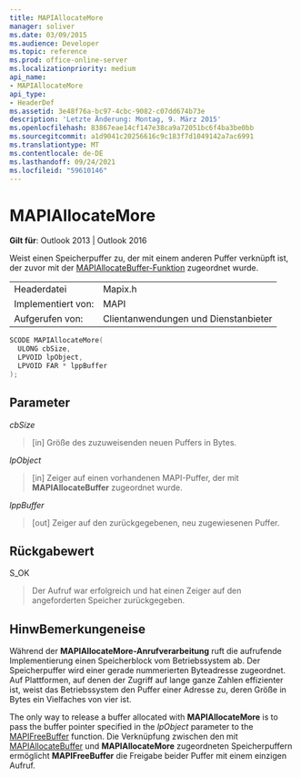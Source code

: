 ```yaml
---
title: MAPIAllocateMore
manager: soliver
ms.date: 03/09/2015
ms.audience: Developer
ms.topic: reference
ms.prod: office-online-server
ms.localizationpriority: medium
api_name:
- MAPIAllocateMore
api_type:
- HeaderDef
ms.assetid: 3e48f76a-bc97-4cbc-9082-c07dd674b73e
description: 'Letzte Änderung: Montag, 9. März 2015'
ms.openlocfilehash: 83867eae14cf147e38ca9a72051bc6f4ba3be0bb
ms.sourcegitcommit: a1d9041c20256616c9c183f7d1049142a7ac6991
ms.translationtype: MT
ms.contentlocale: de-DE
ms.lasthandoff: 09/24/2021
ms.locfileid: "59610146"
---
```

# <a name="mapiallocatemore"></a>MAPIAllocateMore

  
  
**Gilt für**: Outlook 2013 | Outlook 2016 
  
Weist einen Speicherpuffer zu, der mit einem anderen Puffer verknüpft ist, der zuvor mit der [MAPIAllocateBuffer-Funktion](mapiallocatebuffer.md) zugeordnet wurde. 
  
|||
|:-----|:-----|
|Headerdatei  <br/> |Mapix.h  <br/> |
|Implementiert von:  <br/> |MAPI  <br/> |
|Aufgerufen von:  <br/> |Clientanwendungen und Dienstanbieter  <br/> |
   
```cpp
SCODE MAPIAllocateMore(
  ULONG cbSize,
  LPVOID lpObject,
  LPVOID FAR * lppBuffer
);
```

## <a name="parameters"></a>Parameter

 _cbSize_
  
> [in] Größe des zuzuweisenden neuen Puffers in Bytes. 
    
 _lpObject_
  
> [in] Zeiger auf einen vorhandenen MAPI-Puffer, der mit **MAPIAllocateBuffer** zugeordnet wurde.
    
 _lppBuffer_
  
> [out] Zeiger auf den zurückgegebenen, neu zugewiesenen Puffer.
    
## <a name="return-value"></a>Rückgabewert

S_OK 
  
> Der Aufruf war erfolgreich und hat einen Zeiger auf den angeforderten Speicher zurückgegeben.
    
## <a name="remarks"></a>HinwBemerkungeneise

Während der **MAPIAllocateMore-Anrufverarbeitung** ruft die aufrufende Implementierung einen Speicherblock vom Betriebssystem ab. Der Speicherpuffer wird einer gerade nummerierten Byteadresse zugeordnet. Auf Plattformen, auf denen der Zugriff auf lange ganze Zahlen effizienter ist, weist das Betriebssystem den Puffer einer Adresse zu, deren Größe in Bytes ein Vielfaches von vier ist. 
  
The only way to release a buffer allocated with **MAPIAllocateMore** is to pass the buffer pointer specified in the  _lpObject_ parameter to the [MAPIFreeBuffer](mapifreebuffer.md) function. Die Verknüpfung zwischen den mit [MAPIAllocateBuffer](mapiallocatebuffer.md) und **MAPIAllocateMore** zugeordneten Speicherpuffern ermöglicht **MAPIFreeBuffer** die Freigabe beider Puffer mit einem einzigen Aufruf. 
  

